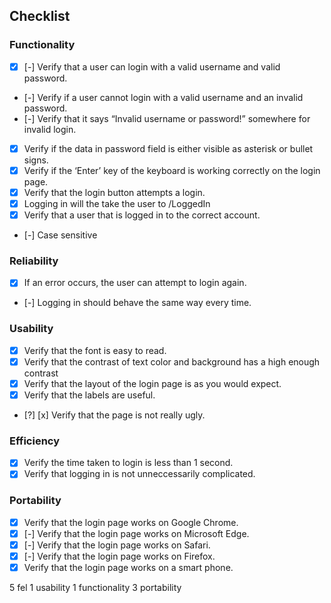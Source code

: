 ## Checklist

### Functionality

- [x] [-] Verify that a user can login with a valid username and valid password.
- [-] Verify if a user cannot login with a valid username and an invalid password.
- [-] Verify that it says “Invalid username or password!” somewhere for invalid login.
- [x] Verify if the data in password field is either visible as asterisk or bullet signs.
- [x] Verify if the ‘Enter’ key of the keyboard is working correctly on the login page.
- [x] Verify that the login button attempts a login.
- [x] Logging in will the take the user to /LoggedIn
- [x] Verify that a user that is logged in to the correct account.
- [-] Case sensitive

### Reliability

- [x] If an error occurs, the user can attempt to login again.
- [-] Logging in should behave the same way every time.

### Usability

- [x] Verify that the font is easy to read.
- [x] Verify that the contrast of text color and background has a high enough contrast
- [x] Verify that the layout of the login page is as you would expect.
- [x] Verify that the labels are useful.
- [?] [x] Verify that the page is not really ugly.

### Efficiency

- [x] Verify the time taken to login is less than 1 second.
- [x] Verify that logging in is not unneccessarily complicated.

### Portability

- [x] Verify that the login page works on Google Chrome.
- [x] [-] Verify that the login page works on Microsoft Edge.
- [x] [-] Verify that the login page works on Safari.
- [x] [-] Verify that the login page works on Firefox.
- [x] Verify that the login page works on a smart phone.

5 fel
1 usability
1 functionality
3 portability
